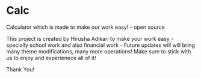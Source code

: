 # Calc
Calculator which is made to make our work easy! - open source

This project is created by Hirusha Adikari to make your work easy - specially school work and also financial work -
Future updates will will bring many theme modifications, many more operations! 
Make sure to stick with us to enjoy and experienece all of it!

Thank You!
